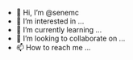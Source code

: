 - 👋 Hi, I’m @senemc
- 👀 I’m interested in ...
- 🌱 I’m currently learning ...
- 💞️ I’m looking to collaborate on ...
- 📫 How to reach me ...

<!---
senemc/senemc is a ✨ special ✨ repository because its `README.md` (this file) appears on your GitHub profile.
You can click the Preview link to take a look at your changes.
--->
